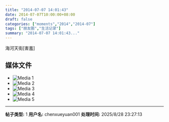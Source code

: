 ```yaml
---
title: "2014-07-07 14:01:43"
date: 2014-07-07T10:00:00+08:00
draft: false
categories: ["moments","2014","2014-07"]
tags: ["朋友圈","生活记录"]
summary: "2014-07-07 14:01:43..."
---
```


海河天街[害羞]

## 媒体文件

- ![Media 1](/Moments/photos/2014-07-07/201407071401430.jpg)
- ![Media 2](/Moments/photos/2014-07-07/201407071401431.jpg)
- ![Media 3](/Moments/photos/2014-07-07/201407071401432.jpg)
- ![Media 4](/Moments/photos/2014-07-07/201407071401433.jpg)
- ![Media 5](/Moments/photos/2014-07-07/201407071401434.jpg)

---

**帖子类型:** 1
**用户名:** chenxueyuan001
**处理时间:** 2025/8/28 23:27:13
